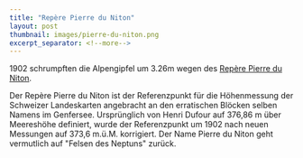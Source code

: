 ```yaml
---
title: "Repère Pierre du Niton"
layout: post
thumbnail: images/pierre-du-niton.png
excerpt_separator: <!--more-->
---
```


1902 schrumpften die Alpengipfel um 3.26m wegen des [Repère Pierre du Niton](https://s.geo.admin.ch/9ee44d07e0).

Der Repère Pierre du Niton ist der Referenzpunkt für die Höhenmessung der Schweizer Landeskarten angebracht an den erratischen Blöcken selben Namens im Genfersee. Ursprünglich von Henri Dufour auf 376,86 m über Meereshöhe definiert, wurde der Referenzpunkt um 1902 nach neuen Messungen auf 373,6 m.ü.M. korrigiert. Der Name Pierre du Niton geht vermutlich auf "Felsen des Neptuns" zurück.


<!--more-->